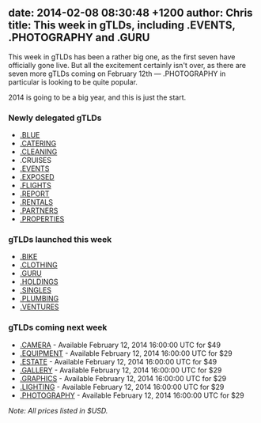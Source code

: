 date: 2014-02-08 08:30:48 +1200
author: Chris
title: This week in gTLDs, including .EVENTS, .PHOTOGRAPHY and .GURU
----

<!-- excerpt -->

This week in gTLDs has been a rather big one, as the first seven have officially gone live. But all the excitement certainly isn't over, as there are seven more gTLDs coming on February 12th — .PHOTOGRAPHY in particular is looking to be quite popular. 

2014 is going to be a big year, and this is just the start.

<!-- /excerpt -->

### Newly delegated gTLDs

+ [.BLUE](https://iwantmyname.com/domains/dot-blue)
+ [.CATERING](https://iwantmyname.com/domains/dot-catering)
+ [.CLEANING](https://iwantmyname.com/domains/dot-cleaning)
+ .CRUISES
+ [.EVENTS](https://iwantmyname.com/domains/dot-events)
+ [.EXPOSED](https://iwantmyname.com/domains/dot-exposed)
+ [.FLIGHTS](https://iwantmyname.com/domains/dot-flights)
+ [.REPORT](https://iwantmyname.com/domains/dot-report)
+ [.RENTALS](https://iwantmyname.com/domains/dot-rentals)
+ [.PARTNERS](https://iwantmyname.com/domains/dot-partners)
+ [.PROPERTIES](https://iwantmyname.com/domains/dot-properties)

### gTLDs launched this week

+ [.BIKE](https://iwantmyname.com/domains/dot-bike)
+ [.CLOTHING](https://iwantmyname.com/domains/dot-clothing)
+ [.GURU](https://iwantmyname.com/domains/dot-guru)
+ [.HOLDINGS](https://iwantmyname.com/domains/dot-holdings)
+ [.SINGLES](https://iwantmyname.com/domains/dot-singles)
+ [.PLUMBING](https://iwantmyname.com/domains/dot-plumbing)
+ [.VENTURES](https://iwantmyname.com/domains/dot-ventures)

### gTLDs coming next week

+ [.CAMERA](https://iwantmyname.com/domains/dot-camera) - Available February 12, 2014 16:00:00 UTC for $49
+ [.EQUIPMENT](https://iwantmyname.com/domains/dot-equipment) - Available February 12, 2014 16:00:00 UTC for $29
+ [.ESTATE](https://iwantmyname.com/domains/dot-estate) - Available February 12, 2014 16:00:00 UTC for $49
+ [.GALLERY](https://iwantmyname.com/domains/dot-gallery) - Available February 12, 2014 16:00:00 UTC for $29
+ [.GRAPHICS](https://iwantmyname.com/domains/dot-graphics) - Available February 12, 2014 16:00:00 UTC for $29
+ [.LIGHTING](https://iwantmyname.com/domains/dot-lighting) - Available February 12, 2014 16:00:00 UTC for $29
+ [.PHOTOGRAPHY](https://iwantmyname.com/domains/dot-photography) - Available February 12, 2014 16:00:00 UTC for $29

*Note: All prices listed in $USD.*
